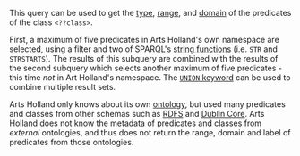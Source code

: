 This query can be used to get the [type](http://www.w3.org/TR/rdf-schema/#ch_type), [range](http://www.w3.org/TR/rdf-schema/#ch_range), and [domain](http://www.w3.org/TR/rdf-schema/#ch_domain) of the predicates of the class `<??class>`. 

First, a maximum of five predicates in Arts Holland's own namespace are selected, using a filter and two of SPARQL's [string functions](http://www.w3.org/TR/sparql11-query/#func-strstarts) (i.e. `STR` and `STRSTARTS`). The results of this subquery are combined with the results of the second subquery which selects another maximum of five predicates - this time _not_ in Art Holland's namespace. The [`UNION` keyword](http://www.w3.org/TR/sparql11-query/#alternatives) can be used to combine multiple result sets.

Arts Holland only knows about its own [ontology](http://www.w3.org/TR/rdf-schema/), but used many predicates and classes from other schemas such as [RDFS](http://www.w3.org/TR/rdf-schema/) and [Dublin Core](http://dublincore.org/). Arts Holland does not know the metadata of predicates and classes from _external_ ontologies, and thus does not return the range, domain and label of predicates from those ontologies.

